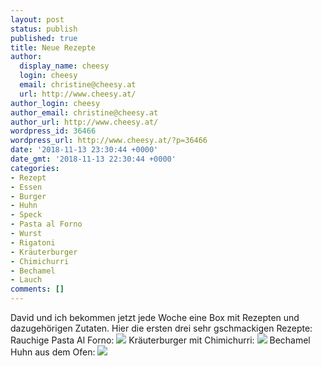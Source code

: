 ```yaml
---
layout: post
status: publish
published: true
title: Neue Rezepte
author:
  display_name: cheesy
  login: cheesy
  email: christine@cheesy.at
  url: http://www.cheesy.at/
author_login: cheesy
author_email: christine@cheesy.at
author_url: http://www.cheesy.at/
wordpress_id: 36466
wordpress_url: http://www.cheesy.at/?p=36466
date: '2018-11-13 23:30:44 +0000'
date_gmt: '2018-11-13 22:30:44 +0000'
categories:
- Rezept
- Essen
- Burger
- Huhn
- Speck
- Pasta al Forno
- Wurst
- Rigatoni
- Kräuterburger
- Chimichurri
- Bechamel
- Lauch
comments: []
---
```

David und ich bekommen jetzt jede Woche eine Box mit Rezepten und dazugehörigen Zutaten. Hier die ersten drei sehr gschmackigen Rezepte:
Rauchige Pasta Al Forno:
[![](http://www.cheesy.at/wp-content/uploads/AlForno-3.jpg)](http://www.cheesy.at/rezepte/hauptspeisen/pasta/rauchige-pasta-al-forno/)
Kräuterburger mit Chimichurri:
[![](http://www.cheesy.at/wp-content/uploads/Kräuterburger-2.jpg)](http://www.cheesy.at/rezepte/hauptspeisen/fleisch/krauterburger-mit-chimichurri/)
Bechamel Huhn aus dem Ofen:
[![](http://www.cheesy.at/wp-content/uploads/Bechamel-Huhn-3.jpg)](http://www.cheesy.at/rezepte/hauptspeisen/gefluegel/bechamel-huhn/)

